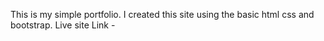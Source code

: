 This is my simple portfolio. I created this site using the basic html css and bootstrap.
Live site Link - 
